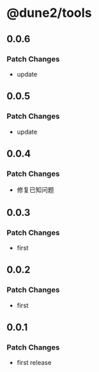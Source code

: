 # @dune2/tools

## 0.0.6

### Patch Changes

- update

## 0.0.5

### Patch Changes

- update

## 0.0.4

### Patch Changes

- 修复已知问题

## 0.0.3

### Patch Changes

- first

## 0.0.2

### Patch Changes

- first

## 0.0.1

### Patch Changes

- first release
